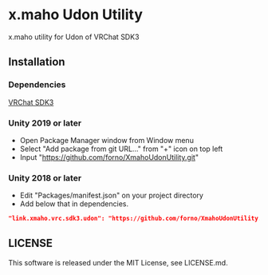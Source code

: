 # x.maho Udon Utility
x.maho utility for Udon of VRChat SDK3

## Installation
### Dependencies
[VRChat SDK3](https://vrchat.com/home/download)

### Unity 2019 or later
- Open Package Manager window from Window menu
- Select "Add package from git URL..." from "+" icon on top left
- Input "https://github.com/forno/XmahoUdonUtility.git"

### Unity 2018 or later
- Edit "Packages/manifest.json" on your project directory
- Add below that in dependencies.

```json
"link.xmaho.vrc.sdk3.udon": "https://github.com/forno/XmahoUdonUtility.git"
```

## LICENSE
This software is released under the MIT License, see LICENSE.md.
